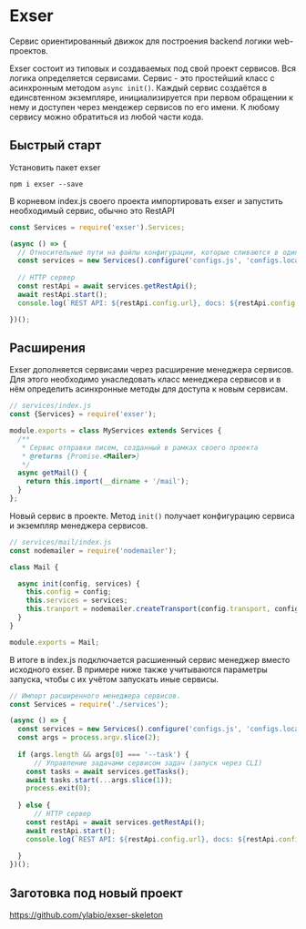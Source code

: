 # Exser

Сервис ориентированный движок для построения backend логики web-проектов. 

Exser состоит из типовых и создаваемых под свой проект сервисов. Вся логика определяется сервисами. 
Сервис - это простейший класс с асинхронным методом `async init()`. Каждый сервис создаётся в единсвтенном
экземпляре, инициализируется при первом обращении к нему и доступен через мендежер сервисов по его
имени. К любому сервису можно обратиться из любой части кода.

## Быстрый старт

Установить пакет exser

```npm i exser --save```

В корневом index.js своего проекта импортировать exser и запустить необходимый сервис, обычно это RestAPI

```js
const Services = require('exser').Services;

(async () => {
  // Относительные пути на файлы конфигурации, которые сливаются в один объект.
  const services = new Services().configure('configs.js', 'configs.local.js');
  
  // HTTP сервер
  const restApi = await services.getRestApi();
  await restApi.start();
  console.log(`REST API: ${restApi.config.url}, docs: ${restApi.config.url}/docs`);

})();
```

## Расширения

Exser дополняется сервисами через расширение менеджера сервисов. Для этого необходимо унаследовать
класс менеджера сервисов и в нём определить асинхронные методы для доступа к новым сервисам. 

```js
// services/index.js
const {Services} = require('exser');

module.exports = class MyServices extends Services {
  /**
   * Сервис отправки писем, созданный в рамках своего проекта
   * @returns {Promise.<Mailer>}
   */
  async getMail() {
    return this.import(__dirname + '/mail');
  }
};
```

Новый сервис в проекте. Метод `init()` получает конфигурацию сервиса и экземпляр менеджера сервисов.
```js
// services/mail/index.js
const nodemailer = require('nodemailer');

class Mail {

  async init(config, services) {
    this.config = config;
    this.services = services;
    this.tranport = nodemailer.createTransport(config.transport, config.defaults);
  }
}

module.exports = Mail;
```

В итоге в index.js подключается расшиенный сервис менеджер вместо исходного exser.
В примере ниже также учитываются параметры запуска, чтобы с их учётом запускать иные сервисы.

```js
// Импорт расширенного менеджера сервисов.
const Services = require('./services');

(async () => {
  const services = new Services().configure('configs.js', 'configs.local.js');
  const args = process.argv.slice(2);
  
  if (args.length && args[0] === '--task') {
      // Управление задачами сервисом задач (запуск через CLI)
    const tasks = await services.getTasks();
    await tasks.start(...args.slice(1));
    process.exit(0);
    
  } else {
      // HTTP сервер
    const restApi = await services.getRestApi();
    await restApi.start();
    console.log(`REST API: ${restApi.config.url}, docs: ${restApi.config.url}/docs`);
    
  }
})();
```

## Заготовка под новый проект

https://github.com/ylabio/exser-skeleton



